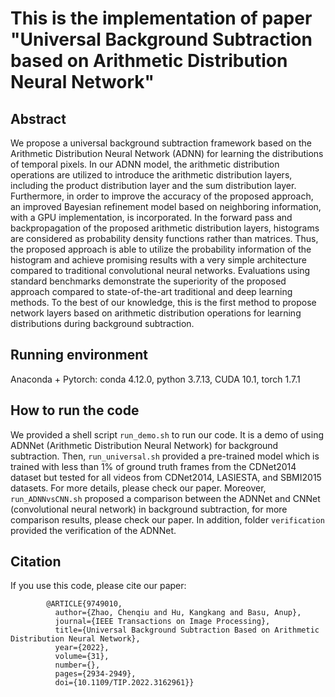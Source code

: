 # This is the implementation of paper "Universal Background Subtraction based on Arithmetic Distribution Neural Network"
## Abstract
We propose a universal background subtraction framework based on the Arithmetic Distribution Neural Network (ADNN) for learning the distributions of temporal pixels. In our ADNN model, the arithmetic distribution operations are utilized to introduce the arithmetic distribution layers, including the product distribution layer and the sum distribution layer. Furthermore, in order to improve the accuracy of the proposed approach, an improved Bayesian refinement model based on neighboring information, with a GPU implementation, is incorporated. In the forward pass and backpropagation of the proposed arithmetic distribution layers, histograms are considered as probability density functions rather than matrices. Thus, the proposed approach is able to utilize the probability information of the histogram and achieve promising results with a very simple architecture compared to traditional convolutional neural networks. Evaluations using standard benchmarks demonstrate the superiority of the proposed approach compared to state-of-the-art traditional and deep learning methods. To the best of our knowledge, this is the first method to propose network layers based on arithmetic distribution operations for learning distributions during background subtraction.

## Running environment 
Anaconda + Pytorch: conda 4.12.0, python 3.7.13, CUDA 10.1, torch 1.7.1

## How to run the code
We provided a shell script `run_demo.sh` to run our code. It is a demo of using ADNNet (Arithmetic Distribution Neural Network) for background subtraction. Then, `run_universal.sh` provided a pre-trained model which is trained with less than 1\% of ground truth frames from the CDNet2014 dataset but tested for all videos from CDNet2014, LASIESTA, and SBMI2015 datasets. For more details, please check our paper. Moreover, `run_ADNNvsCNN.sh` proposed a comparison between the ADNNet and CNNet (convolutional neural network) in background subtraction, for more comparison results, please check our paper. In addition, folder `verification` provided the verification of the ADNNet. 

## Citation
If you use this code, please cite our paper:

            @ARTICLE{9749010,
              author={Zhao, Chenqiu and Hu, Kangkang and Basu, Anup},
              journal={IEEE Transactions on Image Processing}, 
              title={Universal Background Subtraction Based on Arithmetic Distribution Neural Network}, 
              year={2022},
              volume={31},
              number={},
              pages={2934-2949},
              doi={10.1109/TIP.2022.3162961}}

